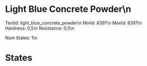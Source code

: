 # Light Blue Concrete Powder\n
TextId: light_blue_concrete_powder\n
MinId: 8397\n
MaxId: 8397\n
Hardness: 0,5\n
Resistance: 0,5\n

Num States: 1\n
# States
```

```